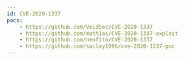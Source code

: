 ```yaml
---
id: CVE-2020-1337
pocs:
    - https://github.com/VoidSec/CVE-2020-1337
    - https://github.com/math1as/CVE-2020-1337-exploit
    - https://github.com/neofito/CVE-2020-1337
    - https://github.com/sailay1996/cve-2020-1337-poc
---
```

